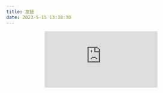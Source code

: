 ```yaml
---
title: 友链
date: 2023-5-15 13:38:30
---
```



<div align=center class="aspect-ratio">
    <iframe src="https://player.bilibili.com/player.html?aid=474023258&&page=1&as_wide=1&high_quality=1&danmaku=0" 
    scrolling="no" 
    border="0" 
    frameborder="no" 
    framespacing="0" 
    high_quality=1
    danmaku=1 
    allowfullscreen="true"> 
    </iframe>
</div>